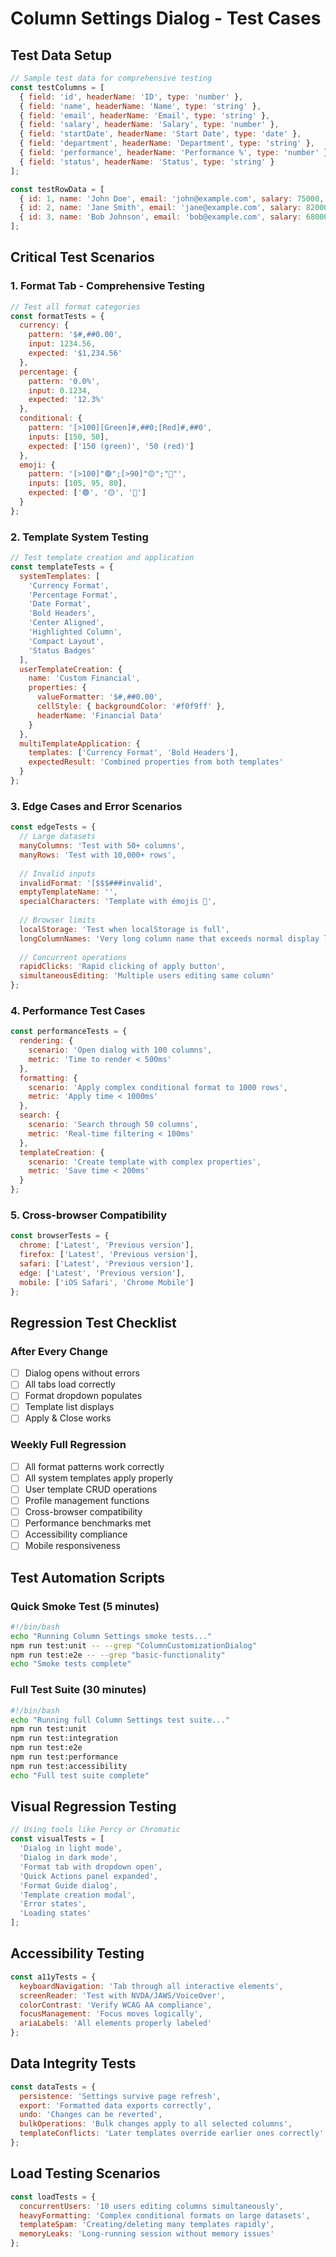# Column Settings Dialog - Test Cases

## Test Data Setup
```javascript
// Sample test data for comprehensive testing
const testColumns = [
  { field: 'id', headerName: 'ID', type: 'number' },
  { field: 'name', headerName: 'Name', type: 'string' },
  { field: 'email', headerName: 'Email', type: 'string' },
  { field: 'salary', headerName: 'Salary', type: 'number' },
  { field: 'startDate', headerName: 'Start Date', type: 'date' },
  { field: 'department', headerName: 'Department', type: 'string' },
  { field: 'performance', headerName: 'Performance %', type: 'number' },
  { field: 'status', headerName: 'Status', type: 'string' }
];

const testRowData = [
  { id: 1, name: 'John Doe', email: 'john@example.com', salary: 75000, startDate: '2020-01-15', department: 'Engineering', performance: 95, status: 'Active' },
  { id: 2, name: 'Jane Smith', email: 'jane@example.com', salary: 82000, startDate: '2019-05-20', department: 'Marketing', performance: 87, status: 'Active' },
  { id: 3, name: 'Bob Johnson', email: 'bob@example.com', salary: 68000, startDate: '2021-03-10', department: 'Sales', performance: 76, status: 'Inactive' }
];
```

## Critical Test Scenarios

### 1. Format Tab - Comprehensive Testing
```javascript
// Test all format categories
const formatTests = {
  currency: {
    pattern: '$#,##0.00',
    input: 1234.56,
    expected: '$1,234.56'
  },
  percentage: {
    pattern: '0.0%',
    input: 0.1234,
    expected: '12.3%'
  },
  conditional: {
    pattern: '[>100][Green]#,##0;[Red]#,##0',
    inputs: [150, 50],
    expected: ['150 (green)', '50 (red)']
  },
  emoji: {
    pattern: '[>100]"🟢";[>90]"🟡";"🔴"',
    inputs: [105, 95, 80],
    expected: ['🟢', '🟡', '🔴']
  }
};
```

### 2. Template System Testing
```javascript
// Test template creation and application
const templateTests = {
  systemTemplates: [
    'Currency Format',
    'Percentage Format', 
    'Date Format',
    'Bold Headers',
    'Center Aligned',
    'Highlighted Column',
    'Compact Layout',
    'Status Badges'
  ],
  userTemplateCreation: {
    name: 'Custom Financial',
    properties: {
      valueFormatter: '$#,##0.00',
      cellStyle: { backgroundColor: '#f0f9ff' },
      headerName: 'Financial Data'
    }
  },
  multiTemplateApplication: {
    templates: ['Currency Format', 'Bold Headers'],
    expectedResult: 'Combined properties from both templates'
  }
};
```

### 3. Edge Cases and Error Scenarios
```javascript
const edgeTests = {
  // Large datasets
  manyColumns: 'Test with 50+ columns',
  manyRows: 'Test with 10,000+ rows',
  
  // Invalid inputs
  invalidFormat: '[$$$###invalid',
  emptyTemplateName: '',
  specialCharacters: 'Template with émojis 🎉',
  
  // Browser limits
  localStorage: 'Test when localStorage is full',
  longColumnNames: 'Very long column name that exceeds normal display limits',
  
  // Concurrent operations
  rapidClicks: 'Rapid clicking of apply button',
  simultaneousEditing: 'Multiple users editing same column'
};
```

### 4. Performance Test Cases
```javascript
const performanceTests = {
  rendering: {
    scenario: 'Open dialog with 100 columns',
    metric: 'Time to render < 500ms'
  },
  formatting: {
    scenario: 'Apply complex conditional format to 1000 rows',
    metric: 'Apply time < 1000ms'
  },
  search: {
    scenario: 'Search through 50 columns',
    metric: 'Real-time filtering < 100ms'
  },
  templateCreation: {
    scenario: 'Create template with complex properties',
    metric: 'Save time < 200ms'
  }
};
```

### 5. Cross-browser Compatibility
```javascript
const browserTests = {
  chrome: ['Latest', 'Previous version'],
  firefox: ['Latest', 'Previous version'],
  safari: ['Latest', 'Previous version'],
  edge: ['Latest', 'Previous version'],
  mobile: ['iOS Safari', 'Chrome Mobile']
};
```

## Regression Test Checklist

### After Every Change
- [ ] Dialog opens without errors
- [ ] All tabs load correctly
- [ ] Format dropdown populates
- [ ] Template list displays
- [ ] Apply & Close works

### Weekly Full Regression
- [ ] All format patterns work correctly
- [ ] All system templates apply properly
- [ ] User template CRUD operations
- [ ] Profile management functions
- [ ] Cross-browser compatibility
- [ ] Performance benchmarks met
- [ ] Accessibility compliance
- [ ] Mobile responsiveness

## Test Automation Scripts

### Quick Smoke Test (5 minutes)
```bash
#!/bin/bash
echo "Running Column Settings smoke tests..."
npm run test:unit -- --grep "ColumnCustomizationDialog"
npm run test:e2e -- --grep "basic-functionality"
echo "Smoke tests complete"
```

### Full Test Suite (30 minutes)
```bash
#!/bin/bash
echo "Running full Column Settings test suite..."
npm run test:unit
npm run test:integration
npm run test:e2e
npm run test:performance
npm run test:accessibility
echo "Full test suite complete"
```

## Visual Regression Testing
```javascript
// Using tools like Percy or Chromatic
const visualTests = [
  'Dialog in light mode',
  'Dialog in dark mode',
  'Format tab with dropdown open',
  'Quick Actions panel expanded',
  'Format Guide dialog',
  'Template creation modal',
  'Error states',
  'Loading states'
];
```

## Accessibility Testing
```javascript
const a11yTests = {
  keyboardNavigation: 'Tab through all interactive elements',
  screenReader: 'Test with NVDA/JAWS/VoiceOver',
  colorContrast: 'Verify WCAG AA compliance',
  focusManagement: 'Focus moves logically',
  ariaLabels: 'All elements properly labeled'
};
```

## Data Integrity Tests
```javascript
const dataTests = {
  persistence: 'Settings survive page refresh',
  export: 'Formatted data exports correctly',
  undo: 'Changes can be reverted',
  bulkOperations: 'Bulk changes apply to all selected columns',
  templateConflicts: 'Later templates override earlier ones correctly'
};
```

## Load Testing Scenarios
```javascript
const loadTests = {
  concurrentUsers: '10 users editing columns simultaneously',
  heavyFormatting: 'Complex conditional formats on large datasets',
  templateSpam: 'Creating/deleting many templates rapidly',
  memoryLeaks: 'Long-running session without memory issues'
};
``` 